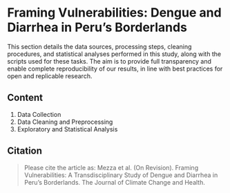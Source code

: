 # Framing Vulnerabilities: Dengue and Diarrhea in Peru’s Borderlands

This section details the data sources, processing steps, cleaning procedures, and statistical analyses performed in this study, along with the scripts used for these tasks. The aim is to provide full transparency and enable complete reproducibility of our results, in line with best practices for open and replicable research.

## Content

1. Data Collection
2. Data Cleaning and Preprocessing
3. Exploratory and Statistical Analysis

## Citation
>Please cite the article as: Mezza et al. (On Revision). Framing Vulnerabilities: A Transdisciplinary Study of Dengue and Diarrhea in Peru’s Borderlands. The Journal of Climate Change and Health.
